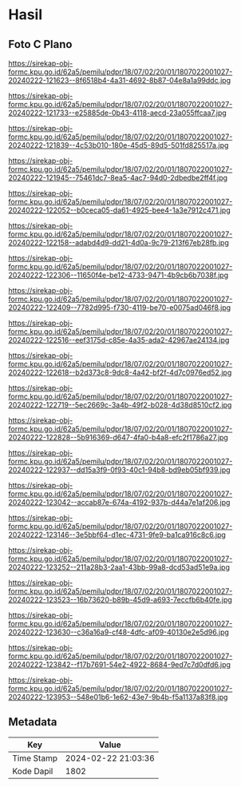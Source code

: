 # Hasil

## Foto C Plano

https://sirekap-obj-formc.kpu.go.id/62a5/pemilu/pdpr/18/07/02/20/01/1807022001027-20240222-121623--8f6518b4-4a31-4692-8b87-04e8a1a99ddc.jpg

https://sirekap-obj-formc.kpu.go.id/62a5/pemilu/pdpr/18/07/02/20/01/1807022001027-20240222-121733--e25885de-0b43-4118-aecd-23a055ffcaa7.jpg

https://sirekap-obj-formc.kpu.go.id/62a5/pemilu/pdpr/18/07/02/20/01/1807022001027-20240222-121839--4c53b010-180e-45d5-89d5-501fd825517a.jpg

https://sirekap-obj-formc.kpu.go.id/62a5/pemilu/pdpr/18/07/02/20/01/1807022001027-20240222-121945--75461dc7-8ea5-4ac7-94d0-2dbedbe2ff4f.jpg

https://sirekap-obj-formc.kpu.go.id/62a5/pemilu/pdpr/18/07/02/20/01/1807022001027-20240222-122052--b0ceca05-da61-4925-bee4-1a3e7912c471.jpg

https://sirekap-obj-formc.kpu.go.id/62a5/pemilu/pdpr/18/07/02/20/01/1807022001027-20240222-122158--adabd4d9-dd21-4d0a-9c79-213f67eb28fb.jpg

https://sirekap-obj-formc.kpu.go.id/62a5/pemilu/pdpr/18/07/02/20/01/1807022001027-20240222-122306--11650f4e-be12-4733-9471-4b9cb6b7038f.jpg

https://sirekap-obj-formc.kpu.go.id/62a5/pemilu/pdpr/18/07/02/20/01/1807022001027-20240222-122409--7782d995-f730-4119-be70-e0075ad046f8.jpg

https://sirekap-obj-formc.kpu.go.id/62a5/pemilu/pdpr/18/07/02/20/01/1807022001027-20240222-122516--eef3175d-c85e-4a35-ada2-42967ae24134.jpg

https://sirekap-obj-formc.kpu.go.id/62a5/pemilu/pdpr/18/07/02/20/01/1807022001027-20240222-122618--b2d373c8-9dc8-4a42-bf2f-4d7c0976ed52.jpg

https://sirekap-obj-formc.kpu.go.id/62a5/pemilu/pdpr/18/07/02/20/01/1807022001027-20240222-122719--5ec2669c-3a4b-49f2-b028-4d38d8510cf2.jpg

https://sirekap-obj-formc.kpu.go.id/62a5/pemilu/pdpr/18/07/02/20/01/1807022001027-20240222-122828--5b916369-d647-4fa0-b4a8-efc2f1786a27.jpg

https://sirekap-obj-formc.kpu.go.id/62a5/pemilu/pdpr/18/07/02/20/01/1807022001027-20240222-122937--dd15a3f9-0f93-40c1-94b8-bd9eb05bf939.jpg

https://sirekap-obj-formc.kpu.go.id/62a5/pemilu/pdpr/18/07/02/20/01/1807022001027-20240222-123042--accab87e-674a-4192-937b-d44a7e1af206.jpg

https://sirekap-obj-formc.kpu.go.id/62a5/pemilu/pdpr/18/07/02/20/01/1807022001027-20240222-123146--3e5bbf64-d1ec-4731-9fe9-ba1ca916c8c6.jpg

https://sirekap-obj-formc.kpu.go.id/62a5/pemilu/pdpr/18/07/02/20/01/1807022001027-20240222-123252--211a28b3-2aa1-43bb-99a8-dcd53ad51e9a.jpg

https://sirekap-obj-formc.kpu.go.id/62a5/pemilu/pdpr/18/07/02/20/01/1807022001027-20240222-123523--16b73620-b89b-45d9-a693-7eccfb6b40fe.jpg

https://sirekap-obj-formc.kpu.go.id/62a5/pemilu/pdpr/18/07/02/20/01/1807022001027-20240222-123630--c36a16a9-cf48-4dfc-af09-40130e2e5d96.jpg

https://sirekap-obj-formc.kpu.go.id/62a5/pemilu/pdpr/18/07/02/20/01/1807022001027-20240222-123842--f17b7691-54e2-4922-8684-9ed7c7d0dfd6.jpg

https://sirekap-obj-formc.kpu.go.id/62a5/pemilu/pdpr/18/07/02/20/01/1807022001027-20240222-123953--548e01b6-1e62-43e7-9b4b-f5a1137a83f8.jpg


## Metadata

| Key        | Value               |
| ---------- | ------------------- |
| Time Stamp | 2024-02-22 21:03:36 |
| Kode Dapil | 1802                |



